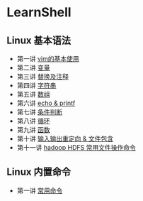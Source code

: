 # LearnShell

## Linux 基本语法
- 第一讲 [vim的基本使用](./len01)
- 第二讲 [变量](./len02)
- 第三讲 [替换及注释](./len03)
- 第四讲 [字符串](./len04)
- 第五讲 [数组](./len05)
- 第六讲 [echo & printf ](./len06)
- 第七讲 [条件判断](./len07)
- 第八讲 [循环](./len08)
- 第九讲 [函数](./len09)
- 第十讲 [输入输出重定向 & 文件包含](./len10)
- 第十一讲 [hadoop HDFS 常用文件操作命令](./len11)

## Linux 内置命令
- 第一讲 [常用命令](./len12)

